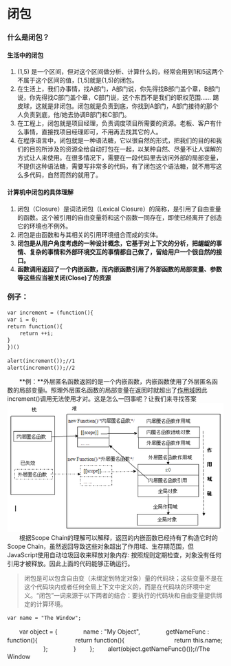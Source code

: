 # 闭包

### 什么是闭包？

#### 生活中的闭包

1. (1,5) 是一个区间，但对这个区间做分析、计算什么的，经常会用到1和5这两个不属于这个区间的值，[1,5]就是(1,5)的闭包。
2. 在生活上，我们办事情，找A部门，A部门说，你先得找B部门盖个章，B部门说，你先得找C部门盖个章，C部门说，这个东西不是我们的职权范围…… 踢皮球，这就是非闭包。闭包就是负责到底，你找到A部门，A部门接待的那个人负责到底，他/她去协调B部门和C部门。
3. 在工程上，闭包就是项目经理，负责调度项目所需要的资源。老板、客户有什么事情，直接找项目经理即可，不用再去找其它的人。
4. 在程序语言中，闭包就是一种语法糖，它以很自然的形式，把我们的目的和我们的目的所涉及的资源全给自动打包在一起，以某种自然、尽量不让人误解的方式让人来使用。在很多情况下，需要在一段代码里去访问外部的局部变量，不提供这种语法糖，需要写非常多的代码，有了闭包这个语法糖，就不用写这么多代码，自然而然的就用了。

#### 计算机中闭包的具体理解

1. 闭包（Closure）是词法闭包（Lexical Closure）的简称，是引用了自由变量的函数。这个被引用的自由变量将和这个函数一同存在，即使已经离开了创造它的环境也不例外。
2. 闭包是由函数和与其相关的引用环境组合而成的实体。
3. **闭包是从用户角度考虑的一种设计概念，它基于对上下文的分析，把龌龊的事情、复杂的事情和外部环境交互的事情都自己做了，留给用户一个很自然的接口。**
4. **函数调用返回了一个内嵌函数，而内嵌函数引用了外部函数的局部变量、参数等这些应当被关闭(Close)了的资源**

### 例子：
    var increment = (function(){
	var i = 0;
	return function(){
		return ++i;
	}
    })()

    alert(increment());//1
    alert(increment());//2
　　**例：**外层匿名函数返回的是一个内嵌函数，内嵌函数使用了外层匿名函数的局部变量i。照理外层匿名函数的局部变量在返回时就超出了[作用域][1]因此increment()调用无法使用才对。这是怎么一回事呢？让我们来寻找答案
![closure图][2]  
　　根据Scope Chain的理解可以解释，返回的内嵌函数已经持有了构造它时的Scope Chain，虽然返回导致这些对象超出了作用域、生存期范围，但JavaScript使用自动垃圾回收来释放对象内存: 按照规则定期检查，对象没有任何引用才被释放。因此上面的代码能够正确运行。

 > 闭包是可以包含自由变（未绑定到特定对象）量的代码块；这些变量不是在这个代码块内或者任何全局上下文中定义的，而是在代码块的环境中定义。“闭包”一词来源于以下两者的结合：要执行的代码块和自由变量提供绑定的计算环境。


    var name = "The Window";
　　var object = {
　　　　name : "My Object",
　　　　getNameFunc : function(){
　　　　　　return function(){
　　　　　　　　return this.name;
　　　　　　};
　　　　}
　　};
　　alert(object.getNameFunc()());//The Window
 

[1]: https://github.com/lm-JS/js-propotype-this-new-apply-call/tree/master/executionContext_scopeChain 
[2]: closure.png
